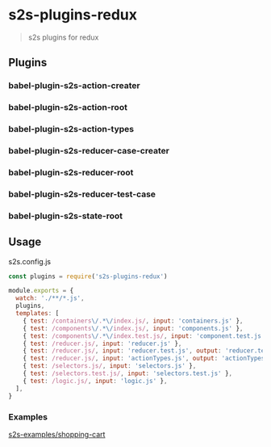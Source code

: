 # s2s-plugins-redux

> s2s plugins for redux


## Plugins

### babel-plugin-s2s-action-creater
### babel-plugin-s2s-action-root
### babel-plugin-s2s-action-types
### babel-plugin-s2s-reducer-case-creater
### babel-plugin-s2s-reducer-root
### babel-plugin-s2s-reducer-test-case
### babel-plugin-s2s-state-root

## Usage

s2s.config.js

```js
const plugins = require('s2s-plugins-redux')

module.exports = {
  watch: './**/*.js',
  plugins,
  templates: [
    { test: /containers\/.*\/index.js/, input: 'containers.js' },
    { test: /components\/.*\/index.js/, input: 'components.js' },
    { test: /components\/.*\/index.test.js/, input: 'component.test.js' },
    { test: /reducer.js/, input: 'reducer.js' },
    { test: /reducer.js/, input: 'reducer.test.js', output: 'reducer.test.js' },
    { test: /reducer.js/, input: 'actionTypes.js', output: 'actionTypes.js' },
    { test: /selectors.js/, input: 'selectors.js' },
    { test: /selectors.test.js/, input: 'selectors.test.js' },
    { test: /logic.js/, input: 'logic.js' },
  ],
}

```

### Examples
[s2s-examples/shopping-cart](https://github.com/akameco/s2s-examples/tree/master/shopping-cart)
